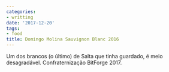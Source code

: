 ```yaml
---
categories:
- writting
date: '2017-12-20'
tags:
- food
title: Domingo Molina Sauvignon Blanc 2016
---
```


Um dos brancos (o último) de Salta que tinha guardado, é meio desagradável. Confraternização BitForge 2017.

